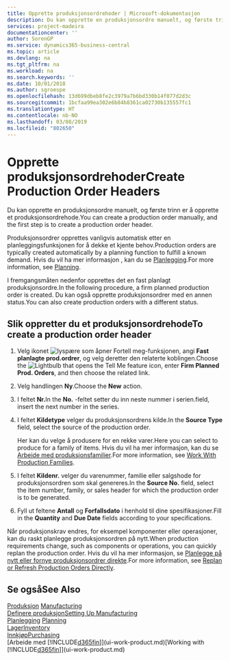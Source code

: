 ```yaml
---
title: Opprette produksjonsordrehoder | Microsoft-dokumentasjon
description: Du kan opprette en produksjonsordre manuelt, og første trinn er å opprette et produksjonsordrehode.
services: project-madeira
documentationcenter: ''
author: SorenGP
ms.service: dynamics365-business-central
ms.topic: article
ms.devlang: na
ms.tgt_pltfrm: na
ms.workload: na
ms.search.keywords: ''
ms.date: 10/01/2018
ms.author: sgroespe
ms.openlocfilehash: 13d699dbeb8fe2c3979a7b6bd330b14f077d2d3c
ms.sourcegitcommit: 1bcfaa99ea302e6b84b8361ca02730b135557fc1
ms.translationtype: HT
ms.contentlocale: nb-NO
ms.lasthandoff: 03/08/2019
ms.locfileid: "802650"
---
```

# <a name="create-production-order-headers"></a><span data-ttu-id="23f1f-103">Opprette produksjonsordrehoder</span><span class="sxs-lookup"><span data-stu-id="23f1f-103">Create Production Order Headers</span></span>
<span data-ttu-id="23f1f-104">Du kan opprette en produksjonsordre manuelt, og første trinn er å opprette et produksjonsordrehode.</span><span class="sxs-lookup"><span data-stu-id="23f1f-104">You can create a production order manually, and the first step is to create a production order header.</span></span>

<span data-ttu-id="23f1f-105">Produksjonsordrer opprettes vanligvis automatisk etter en planleggingsfunksjonen for å dekke et kjente behov.</span><span class="sxs-lookup"><span data-stu-id="23f1f-105">Production orders are typically created automatically by a planning function to fulfill a known demand.</span></span> <span data-ttu-id="23f1f-106">Hvis du vil ha mer informasjon , kan du se [Planlegging](production-planning.md).</span><span class="sxs-lookup"><span data-stu-id="23f1f-106">For more information, see [Planning](production-planning.md).</span></span>   

<span data-ttu-id="23f1f-107">I fremgangsmåten nedenfor opprettes det en fast planlagt produksjonsordre.</span><span class="sxs-lookup"><span data-stu-id="23f1f-107">In the following procedure, a firm planned production order is created.</span></span> <span data-ttu-id="23f1f-108">Du kan også opprette produksjonsordrer med en annen status.</span><span class="sxs-lookup"><span data-stu-id="23f1f-108">You can also create production orders with a different status.</span></span>  

## <a name="to-create-a-production-order-header"></a><span data-ttu-id="23f1f-109">Slik oppretter du et produksjonsordrehode</span><span class="sxs-lookup"><span data-stu-id="23f1f-109">To create a production order header</span></span>  
1.  <span data-ttu-id="23f1f-110">Velg ikonet ![lyspære som åpner Fortell meg-funksjonen](media/ui-search/search_small.png "Fortell hva du vil gjøre"), angi **Fast planlagte prod.ordrer**, og velg deretter den relaterte koblingen.</span><span class="sxs-lookup"><span data-stu-id="23f1f-110">Choose the ![Lightbulb that opens the Tell Me feature](media/ui-search/search_small.png "Tell me what you want to do") icon, enter **Firm Planned Prod. Orders**, and then choose the related link.</span></span>  
2.  <span data-ttu-id="23f1f-111">Velg handlingen **Ny**.</span><span class="sxs-lookup"><span data-stu-id="23f1f-111">Choose the **New** action.</span></span>  
3.  <span data-ttu-id="23f1f-112">I feltet **Nr.**</span><span class="sxs-lookup"><span data-stu-id="23f1f-112">In the **No.**</span></span> <span data-ttu-id="23f1f-113">-feltet setter du inn neste nummer i serien.</span><span class="sxs-lookup"><span data-stu-id="23f1f-113">field, insert the next number in the series.</span></span>  
4.  <span data-ttu-id="23f1f-114">I feltet **Kildetype** velger du produksjonsordrens kilde.</span><span class="sxs-lookup"><span data-stu-id="23f1f-114">In the **Source Type** field, select the source of the production order.</span></span>

    <span data-ttu-id="23f1f-115">Her kan du velge å produsere for en rekke varer.</span><span class="sxs-lookup"><span data-stu-id="23f1f-115">Here you can select to produce for a family of items.</span></span> <span data-ttu-id="23f1f-116">Hvis du vil ha mer informasjon, kan du se [Arbeide med produksjonsfamilier](production-how-work-family.md).</span><span class="sxs-lookup"><span data-stu-id="23f1f-116">For more information, see [Work With Production Families](production-how-work-family.md).</span></span>
5.  <span data-ttu-id="23f1f-117">I feltet **Kildenr.** velger du varenummer, familie eller salgshode for produksjonsordren som skal genereres.</span><span class="sxs-lookup"><span data-stu-id="23f1f-117">In the **Source No.** field, select the item number, family, or sales header for which the production order is to be generated.</span></span>  
6.  <span data-ttu-id="23f1f-118">Fyll ut feltene **Antall** og **Forfallsdato** i henhold til dine spesifikasjoner.</span><span class="sxs-lookup"><span data-stu-id="23f1f-118">Fill in the **Quantity** and **Due Date** fields according to your specifications.</span></span>  

<span data-ttu-id="23f1f-119">Når produksjonskrav endres, for eksempel komponenter eller operasjoner, kan du raskt planlegge produksjonsordren på nytt.</span><span class="sxs-lookup"><span data-stu-id="23f1f-119">When production requirements change, such as components or operations, you can quickly replan the production order.</span></span> <span data-ttu-id="23f1f-120">Hvis du vil ha mer informasjon, se [Planlegge på nytt eller fornye produksjonsordrer direkte](production-how-to-replan-refresh-production-orders.md).</span><span class="sxs-lookup"><span data-stu-id="23f1f-120">For more information, see [Replan or Refresh Production Orders Directly](production-how-to-replan-refresh-production-orders.md).</span></span> 

## <a name="see-also"></a><span data-ttu-id="23f1f-121">Se også</span><span class="sxs-lookup"><span data-stu-id="23f1f-121">See Also</span></span>  
<span data-ttu-id="23f1f-122">[Produksjon](production-manage-manufacturing.md)  </span><span class="sxs-lookup"><span data-stu-id="23f1f-122">[Manufacturing](production-manage-manufacturing.md)  </span></span>  
[<span data-ttu-id="23f1f-123">Definere produksjon</span><span class="sxs-lookup"><span data-stu-id="23f1f-123">Setting Up Manufacturing</span></span>](production-configure-production-processes.md)  
<span data-ttu-id="23f1f-124">[Planlegging](production-planning.md)    </span><span class="sxs-lookup"><span data-stu-id="23f1f-124">[Planning](production-planning.md)    </span></span>  
[<span data-ttu-id="23f1f-125">Lager</span><span class="sxs-lookup"><span data-stu-id="23f1f-125">Inventory</span></span>](inventory-manage-inventory.md)  
[<span data-ttu-id="23f1f-126">Innkjøp</span><span class="sxs-lookup"><span data-stu-id="23f1f-126">Purchasing</span></span>](purchasing-manage-purchasing.md)  
<span data-ttu-id="23f1f-127">[Arbeide med [!INCLUDE[d365fin](includes/d365fin_md.md)]](ui-work-product.md)</span><span class="sxs-lookup"><span data-stu-id="23f1f-127">[Working with [!INCLUDE[d365fin](includes/d365fin_md.md)]](ui-work-product.md)</span></span>
